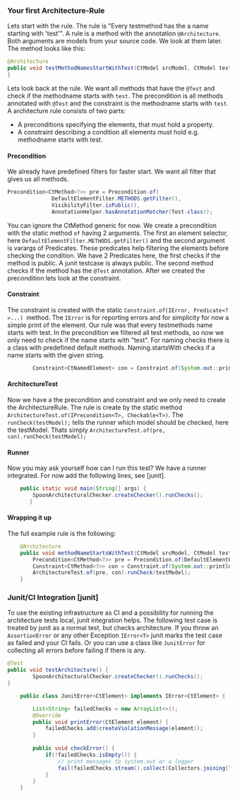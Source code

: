 
### Your first Architecture-Rule

Lets start with the rule. The rule is "Every testmethod has the a name starting with 'test'".
 A rule is a method with the annotation `@Architecture`.  Both arguments are models from your source code. We look at them later. The method looks like this:
```java
@Architecture
public void testMethodNamesStartWithTest(CtModel srcModel, CtModel testModel) {
}
```
Lets look back at the rule. We want all methods that have the `@Test` and check if the methodname starts with `test`.
The precondition is all methods annotated with `@Test` and the constraint is the methodname starts with `test`.
A architecture rule consists of two parts:
- A preconditions specifying the elements, that must hold a property.
- A constraint describing a condition all elements must hold e.g. methodname starts with test.

#### Precondition

We already have predefined filters for faster start. We want all filter that gives us all methods.
```java
Precondition<CtMethod<?>> pre =	Precondition.of(
              DefaultElementFilter.METHODS.getFilter(),
              VisibilityFilter.isPublic(),
              AnnotationHelper.hasAnnotationMatcher(Test.class));
```
You can ignore the CtMethod generic for now. We create a precondition with the static method `of` having 2 arguments. The first an element selector, here `DefaultElementFilter.METHODS.getFilter()` and the second argument is varargs of Predicates. These predicates help filtering the elements before checking the condition. We have 2 Predicates here, the first checks if the method is public. A junit testcase is always public. The second method checks if the method has the `@Test` annotation.
After we created the precondition lets look at the constraint.

#### Constraint
The constraint is created with the static `Constraint.of(IError, Predicate<?>...) `method. The `IError` is for reporting errors and for simplicity for now a simple print of the element. Our rule was that every testmethods name starts with test. In the precondition we filtered all test methods, so now we only need to check if the name starts with "test". For naming checks there is a class with predefined default methods. Naming.startsWith checks if a name starts with the given string. 
```java
		Constraint<CtNamedElement> con = Constraint.of(System.out::println, Naming.startsWith("test"));
```
#### ArchitectureTest
Now we have a the precondition and constraint and we only need to create the ArchitectureRule.
The rule is create by the static method `ArchitectureTest.of(IPrecondition<T>, Checkable<T>)`. The `runCheck(testModel);` tells the runner which model should be checked, here the testModel.
Thats simply `ArchitectureTest.of(pre, con).runCheck(testModel);`

#### Runner
Now you may ask yourself how can I run this test? We have a runner integrated. For now add the following lines, see [junit].
```java	
	public static void main(String[] args) {
		SpoonArchitecturalChecker.createChecker().runChecks();
       }
```

#### Wrapping it up

The full example rule is the following:
```java
	@Architecture
	public void methodNameStartsWithTest(CtModel srcModel, CtModel testModel) {
		Precondition<CtMethod<?>> pre =	Precondition.of(DefaultElementFilter.METHODS.getFilter(), VisibilityFilter.isPublic(), AnnotationHelper.hasAnnotationMatcher(Test.class));
		Constraint<CtMethod<?>> con = Constraint.of(System.out::println, Naming.startsWith("test"));
		ArchitectureTest.of(pre, con).runCheck(testModel);
	}
```

### Junit/CI Integration [junit]

To use the existing infrastructure as CI and a possibility for running the architecture tests local, junit integration helps.
The following test case is treated by junit as a normal test, but checks architecture. 
If you throw an `AssertionError` or any other Exception `IError<T>` junit marks the test case as failed and your CI fails.
Or you can use a class like `JunitError` for collecting all errors before failing if there is any.

```java
@Test
public void testArchitecture() {
  		SpoonArchitecturalChecker.createChecker().runChecks();
}
```  

```java
	public class JunitError<CtElement> implements IError<CtElement> {

		List<String> failedChecks = new ArrayList<>();
		@Override
		public void printError(CtElement element) {
			failedChecks.add(createViolationMessage(element));
		}
		
		public void checkError() {
			if(!failedChecks.isEmpty()) {
				// print messages to system.out or a logger
				fail(failedChecks.stream().collect(Collectors.joining("\n")));
			}
		}
	}
```
